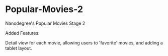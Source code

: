# Popular-Movies-2

Nanodegree's Popular Movies Stage 2


Added Features:

Detail view for each movie, allowing users to 'favorite' movies, and adding a tablet layout.